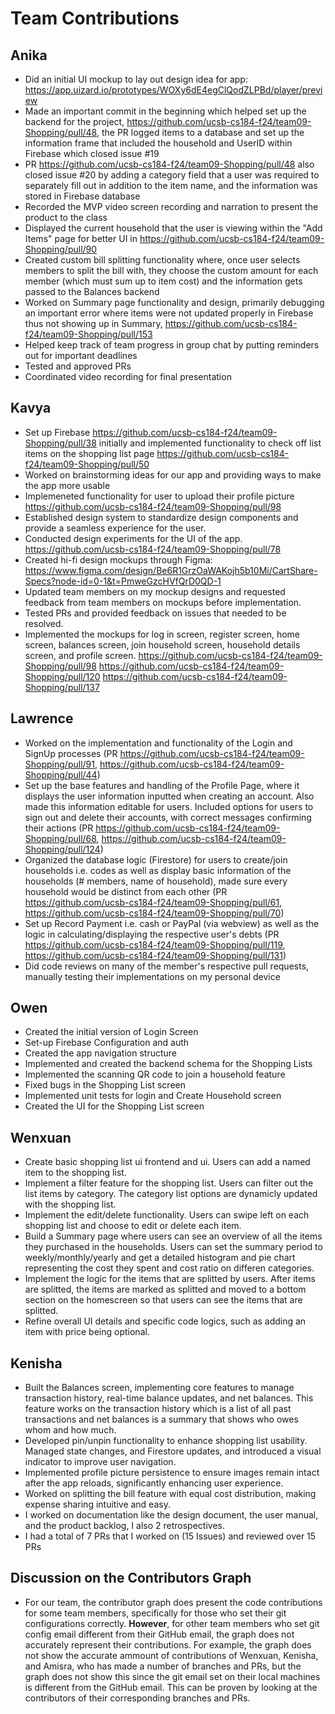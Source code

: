 # Team Contributions

## Anika
- Did an initial UI mockup to lay out design idea for app: https://app.uizard.io/prototypes/WOXy6dE4egClQodZLPBd/player/preview 
- Made an important commit in the beginning which helped set up the backend for the project, https://github.com/ucsb-cs184-f24/team09-Shopping/pull/48, the PR logged items to a database and set up the information frame that included the household and UserID within Firebase which closed issue #19 
- PR https://github.com/ucsb-cs184-f24/team09-Shopping/pull/48 also closed issue #20 by adding a category field that a user was required to separately fill out in addition to the item name, and the information was stored in Firebase database
- Recorded the MVP video screen recording and narration to present the product to the class
- Displayed the current household that the user is viewing within the "Add Items" page for better UI in https://github.com/ucsb-cs184-f24/team09-Shopping/pull/90
- Created custom bill splitting functionality where, once user selects members to split the bill with, they choose the custom amount for each member (which must sum up to item cost) and the information gets passed to the Balances backend
- Worked on Summary page functionality and design, primarily debugging an important error where items were not updated properly in Firebase thus not showing up in Summary, https://github.com/ucsb-cs184-f24/team09-Shopping/pull/153
- Helped keep track of team progress in group chat by putting reminders out for important deadlines
- Tested and approved PRs
- Coordinated video recording for final presentation

## Kavya
- Set up Firebase https://github.com/ucsb-cs184-f24/team09-Shopping/pull/38 initially and implemented functionality to check off list items on the shopping list page https://github.com/ucsb-cs184-f24/team09-Shopping/pull/50
- Worked on brainstorming ideas for our app and providing ways to make the app more usable
- Implemeneted functionality for user to upload their profile picture https://github.com/ucsb-cs184-f24/team09-Shopping/pull/98
- Established design system to standardize design components and provide a seamless experience for the user.
- Conducted design experiments for the UI of the app. https://github.com/ucsb-cs184-f24/team09-Shopping/pull/78
- Created hi-fi design mockups through Figma: https://www.figma.com/design/Be6R1GrzOaWAKojh5b10Mi/CartShare-Specs?node-id=0-1&t=PmweGzcHVfQrD0QD-1
- Updated team members on my mockup designs and requested feedback from team members on mockups before implementation.
- Tested PRs and provided feedback on issues that needed to be resolved.
- Implemented the mockups for log in screen, register screen, home screen, balances screen, join household screen, household details screen, and profile screen. https://github.com/ucsb-cs184-f24/team09-Shopping/pull/98 https://github.com/ucsb-cs184-f24/team09-Shopping/pull/120 https://github.com/ucsb-cs184-f24/team09-Shopping/pull/137

## Lawrence
- Worked on the implementation and functionality of the Login and SignUp processes (PR https://github.com/ucsb-cs184-f24/team09-Shopping/pull/91, https://github.com/ucsb-cs184-f24/team09-Shopping/pull/44)
- Set up the base features and handling of the Profile Page, where it displays the user information inputted when creating an account. Also made this information  editable for users. Included options for users to sign out and delete their accounts, with correct messages confirming their actions (PR https://github.com/ucsb-cs184-f24/team09-Shopping/pull/68, https://github.com/ucsb-cs184-f24/team09-Shopping/pull/124)
- Organized the database logic (Firestore) for users to create/join households i.e. codes as well as display basic information of the households (# members, name of household), made sure every household would be distinct from each other (PR https://github.com/ucsb-cs184-f24/team09-Shopping/pull/61, https://github.com/ucsb-cs184-f24/team09-Shopping/pull/70)
- Set up Record Payment i.e. cash or PayPal (via webview) as well as the logic in calculating/displaying the respective user's debts (PR https://github.com/ucsb-cs184-f24/team09-Shopping/pull/119, https://github.com/ucsb-cs184-f24/team09-Shopping/pull/131)
- Did code reviews on many of the member's respective pull requests, manually testing their implementations on my personal device

## Owen
- Created the initial version of Login Screen
- Set-up Firebase Configuration and auth
- Created the app navigation structure
- Implemented and created the backend schema for the Shopping Lists
- Implemented the scanning QR code to join a household feature
- Fixed bugs in the Shopping List screen
- Implemented unit tests for login and Create Household screen
- Created the UI for the Shopping List screen

## Wenxuan
- Create basic shopping list ui frontend and ui. Users can add a named item to the shopping list.
- Implement a filter feature for the shopping list. Users can filter out the list items by category. The category list options are dynamicly updated with the shopping list.
- Implement the edit/delete functionality. Users can swipe left on each shopping list and choose to edit or delete each item.
- Build a Summary page where users can see an overview of all the items they purchased in the households. Users can set the summary period to weekly/monthly/yearly and get a detailed histogram and pie chart representing the cost they spent and cost ratio on differen categories.
- Implement the logic for the items that are splitted by users. After items are splitted, the items are marked as splitted and moved to a bottom section on the homescreen so that users can see the items that are splitted.
- Refine overall UI details and specific code logics, such as adding an item with price being optional.

## Kenisha
- Built the Balances screen, implementing core features to manage transaction history, real-time balance updates, and net balances. This feature works on the transaction history which is a list of all past transactions and net balances is a summary that shows who owes whom and how much.
- Developed pin/unpin functionality to enhance shopping list usability. Managed state changes, and Firestore updates, and introduced a visual indicator to improve user navigation.
- Implemented profile picture persistence to ensure images remain intact after the app reloads, significantly enhancing user experience.
- Worked on splitting the bill feature with equal cost distribution, making expense sharing intuitive and easy.
- I worked on documentation like the design document, the user manual, and the product backlog, I also 2 retrospectives.
- I had a total of 7 PRs that I worked on (15 Issues) and reviewed over 15 PRs


## Discussion on the Contributors Graph
- For our team, the contributor graph does present the code contributions for some team members, specifically for those who set their git configurations correctly. **However**, for other team members who set git config email different from their GitHub email, the graph does not accurately represent their contributions. For example, the graph does not show the accurate ammount of contributions of Wenxuan, Kenisha, and Amisra, who has made a number of branches and PRs, but the graph does not show this since the git email set on their local machines is different from the GitHub email. This can be proven by looking at the contributors of their corresponding branches and PRs.